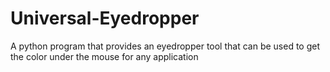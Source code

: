 # Universal-Eyedropper
A python program that provides an eyedropper tool that can be used to get the color under the mouse for any application
